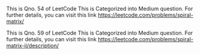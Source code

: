 This is Qno. 54 of LeetCode
This is Categorized into Medium question.
For further details, you can visit this link https://leetcode.com/problems/spiral-matrix/





This is Qno. 59 of LeetCode
This is Categorized into Medium question.
For further details, you can visit this link https://leetcode.com/problems/spiral-matrix-ii/description/